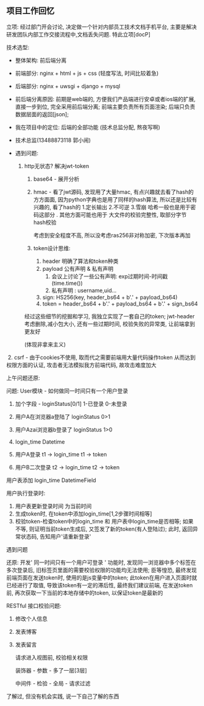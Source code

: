 ## 项目工作回忆

立项: 经过部门开会讨论, 决定做一个针对内部员工技术文档手机平台, 主要是解决研发团队内部工作交接流程中,文档丢失问题. 特此立项[docP]

技术选型: 

* 整体架构: 前后端分离

* 前端部分: nginx  + html + js + css (轻度写法, 时间比较着急)

* 后端部分: nginx + uwsgi + django + mysql

* 前后端分离原因: 前期是web端的, 方便我们产品端进行安卓或者ios端的扩展, 直接一步到位, 完全采用前后端分离; 前端主要负责所有页面渲染; 后端只负责数据层面的返回[json];

* 我在项目中的定位: 后端的全部功能 (技术总监分配, 熬夜写啊)

* 技术总监(13488873118 郭小闹)

* 遇到问题: 

  1. http无状态?  解决jwt-token

     1. base64 - 展开分析

     2. hmac - 看了jwt源码, 发现用了大量hmac, 有点兴趣就去看了hash的方方面面, 因为python字典也是用了同样的hash算法, 所以还是比较有兴趣的, 看了hash的 1.定长输出 2.不可逆 3.雪崩  哈希一般也是用于密码这部分 . 其他方面可能也用于 大文件的校验完整性, 取部分字节hash校验

        考虑到安全程度不高, 所以没考虑ras256非对称加密, 下次版本再加

     3. token设计思维:

        1. header 明确了算法和token种类
        2. payload 公有声明 & 私有声明
           1. 会议上讨论了一些公有声明: exp过期时间-时间戳(time.time())
           2. 私有声明 : username,uid...
        3. sign: HS256(key, header_bs64 + b'.' + payload_bs64)
        4. token = header_bs64 + b'.' + payload_bs64 + b'.' + sign_bs64

     经过这些细节的挖掘和学习, 我独立实现了一套自己的token; jwt-header 考虑删除,减小包大小, 还有一些过期时间, 校验失败的异常类, 让前端拿到更友好

     (体现非拿来主义)



​	2. csrf - 由于cookies不使用, 取而代之需要前端用大量代码操作token 从而达到权限方面的认证, 攻击者无法模拟我方前端代码, 故攻击难度加大





上午问题还原:

问题: User模块 - 如何做同一时间只有一个用户登录

1. 加个字段 - loginStatus[0/1] 1-已登录 0-未登录
2. 用户A在浏览器a登陆了 loginStatus 0>1
3. 用户Azai浏览器b登录了 loginStatus 1>0

1. login_time Datetime
2. 用户A登录 t1 -> login_time  t1 -> token
3. 用户B二次登录 t2 -> login_time t2 -> token

用户表添加 login_time DatetimeField

用户执行登录时:

1. 用户表更新登录时间 为当前时间
2. 生成token时, 在token中添加login_time[1,2步骤时间相等]
3. 校验token-检查token中的login_time 和 用户表中login_time是否相等; 如果不等, 则证明当前token生成后, 又签发了新的token(有人登陆过); 此时, 返回异常状态码, 告知用户'请重新登录' 

遇到问题

还原: 开发' 同一时间只有一个用户可登录 ' 功能时, 发现同一浏览器中多个标签在多次登录后, 旧标签页里面的需要校验权限的功能均无法使用; 臣等惶恐, 最终发现前端页面在发送token时, 使用的是js变量中的token; 此token在用户进入页面时就已经进行了取值, 导致该token有一定的滞后性, 最终我们建议前端, 在发送token前, 再次获取一下当前的本地存储中的token, 以保证token是最新的



RESTful 接口校验问题:

  1. 修改个人信息

  2. 发表博客

  3. 发表留言

     请求进入视图前, 校验相关权限

     装饰器 - 参数 - 多了一层[3层]

     中间件 - 检验 - 全局 - 请求过滤





了解过, 但没有机会实践, 说一下自己了解的东西